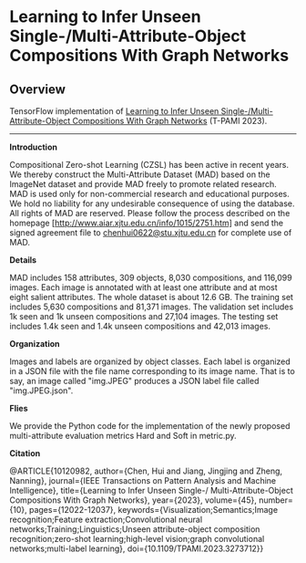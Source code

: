 # Learning to Infer Unseen Single-/Multi-Attribute-Object Compositions With Graph Networks

## Overview

TensorFlow implementation of [Learning to Infer Unseen Single-/Multi-Attribute-Object Compositions With Graph Networks](https://ieeexplore.ieee.org/stamp/stamp.jsp?arnumber=10120982) (T-PAMI 2023).

---

**Introduction**

Compositional Zero-shot Learning (CZSL) has been active in recent years. We thereby construct the Multi-Attribute Dataset (MAD) based on the ImageNet dataset and provide MAD freely to promote related research. MAD is used only for non-commercial research and educational purposes. We hold no liability for any undesirable consequence of using the database. All rights of MAD are reserved. Please follow the process described on the homepage [http://www.aiar.xjtu.edu.cn/info/1015/2751.htm] and send the signed agreement file to chenhui0622@stu.xjtu.edu.cn for complete use of MAD.

**Details**

MAD includes 158 attributes, 309 objects, 8,030 compositions, and 116,099 images. Each image is annotated with at least one attribute and at most eight salient attributes. The whole dataset is about 12.6 GB. The training set includes 5,630 compositions and 81,371 images. The validation set includes 1k seen and 1k unseen compositions and 27,104 images. The testing set includes 1.4k seen and 1.4k unseen compositions and 42,013 images.

**Organization**

Images and labels are organized by object classes. Each label is organized in a JSON file with the file name corresponding to its image name. That is to say, an image called "img.JPEG" produces a JSON label file called "img.JPEG.json". 

**Flies**

We provide the Python code for the implementation of the newly proposed multi-attribute evaluation metrics Hard and Soft in metric.py.


**Citation**

@ARTICLE{10120982,
  author={Chen, Hui and Jiang, Jingjing and Zheng, Nanning},
  journal={IEEE Transactions on Pattern Analysis and Machine Intelligence}, 
  title={Learning to Infer Unseen Single-/ Multi-Attribute-Object Compositions With Graph Networks}, 
  year={2023},
  volume={45},
  number={10},
  pages={12022-12037},
  keywords={Visualization;Semantics;Image recognition;Feature extraction;Convolutional neural networks;Training;Linguistics;Unseen attribute-object composition recognition;zero-shot learning;high-level vision;graph convolutional networks;multi-label learning},
  doi={10.1109/TPAMI.2023.3273712}}
